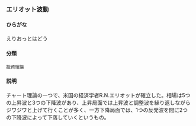 <div style="display:none;">

## [あ行](securities-terms?id=あ行)

</div>

### エリオット波動

#### ひらがな

えりおっとはどう

#### 分類

`投資理論`

#### 説明

チャート理論の一つで、米国の経済学者R.N.エリオットが確立した。相場は5つの上昇波と3つの下降波があり、上昇局面では上昇波と調整波を繰り返しながらジワジワと上げて行くことが多く、一方下降局面では、1つの反発波を間に2つの下降波によって下落していくというもの。

<div style="display:none;">

## [か行](securities-terms?id=か行)
## [さ行](securities-terms?id=さ行)
## [た行](securities-terms?id=た行)
## [な行](securities-terms?id=な行)
## [は行](securities-terms?id=は行)
## [ま行](securities-terms?id=ま行)
## [や行](securities-terms?id=や行)
## [ら行](securities-terms?id=ら行)
## [わ行](securities-terms?id=わ行)
## [英数字・記号](securities-terms?id=英数字・記号)

</div>

